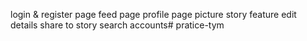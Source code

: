 login & register page
feed page
profile page
picture
story feature
edit details
share to story
search accounts#   p r a t i c e - t y m  
 